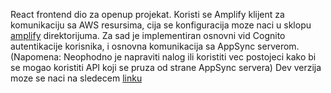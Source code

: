 React frontend dio za openup projekat. Koristi se Amplify klijent za komunikaciju sa AWS resursima, cija se konfiguracija moze naci u sklopu [amplify](https://github.com/radjaNainggolan/open-up-front-end/tree/master/amplify) direktorijuma. Za sad je implementiran osnovni vid Cognito autentikacije korisnika, i osnovna komunikacija sa AppSync serverom. (Napomena: Neophodno je napraviti nalog ili koristiti vec postojeci kako bi se mogao koristiti API koji se pruza od strane AppSync servera)
Dev verzija moze se naci na sledecem [linku](https://compassionate-roentgen-ba49db.netlify.app/)